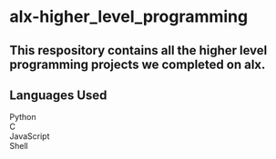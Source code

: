 # alx-higher_level_programming
## This respository contains all the higher level programming projects we completed on alx.
## Languages Used
Python
<br>
C<br>
JavaScript
<br>
Shell
